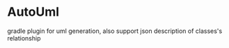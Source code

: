 # AutoUml
gradle plugin for uml generation, also support json description of classes's relationship

